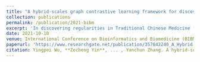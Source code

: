 ```yaml
---
title: "A hybrid-scales graph contrastive learning framework for discovering regularities in traditional Chinese medicine formula"
collection: publications
permalink: /publication/2021-bibm
excerpt: 'In discovering regularities in Traditional Chinese Medicine (TCM), several machine learning methods, like topic model, auto-encoder, and GNNs, have been proposed for discovering regularities in TCM. However, they are often limited by speciﬁc data challenges (e.g., complex relations with rich TCM knowledge, sparsity and ambiguity, expensive data labeling, etc.) in TCM formulae. Addressing these challenges, we ﬁrst establish a TCM Attributed Heterogeneous Information Network (TAHIN) for modeling massive formulae, which can assemble various types of additional information and capture their relations. We further propose a novel hybrid-scales graph contrastive learning framework to learn high-quality node representations in a whole unsupervised manner which can be helpful for various tasks of discovering regularities such as herb classiﬁcation and herb similarity search, etc. Extensive experiments demonstrate the effectiveness and interpretability of our method.'
date: 2021-10-10
venue: International Conference on Bioinformatics and Biomedicine (BIBM 2021)
paperurl: 'https://www.researchgate.net/publication/357842240_A_Hybrid-scales_Graph_Contrastive_learning_Framework_for_Discovering_Regularities_in_Traditional_Chinese_Medicine_Formula'
citation: Yingpei Wu, **Zecheng Yin**, ... , Yanchun Zhang. A hybrid-scales graph contrastive learning framework for discovering regularities in traditional Chinese medicine formula, BIBM'21
---
```

